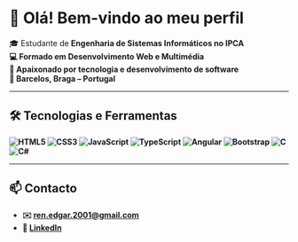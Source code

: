 # 👋 Olá! Bem-vindo ao meu perfil

🎓 Estudante de <b>Engenharia de Sistemas Informáticos<b> no IPCA<br>
💻 Formado em <b>Desenvolvimento Web e Multimédia<b><br>
🚀 Apaixonado por tecnologia e <b>desenvolvimento de software<b><br>
📍 Barcelos, Braga – Portugal<br>

---

## 🛠️ Tecnologias e Ferramentas
![HTML5](https://img.shields.io/badge/-HTML5-E34F26?style=flat&logo=html5&logoColor=white)
![CSS3](https://img.shields.io/badge/-CSS3-1572B6?style=flat&logo=css3)
![JavaScript](https://img.shields.io/badge/-JavaScript-F7DF1E?style=flat&logo=javascript&logoColor=black)
![TypeScript](https://img.shields.io/badge/-TypeScript-3178C6?style=flat&logo=typescript)
![Angular](https://img.shields.io/badge/-Angular-DD0031?style=flat&logo=angular&logoColor=white)
![Bootstrap](https://img.shields.io/badge/-Bootstrap-563D7C?style=flat&logo=bootstrap)
![C](https://img.shields.io/badge/-C-00599C?style=flat&logo=c)
![C#](https://img.shields.io/badge/-C%23-239120?style=flat&logo=c-sharp)

---

## 📫 Contacto
- ✉️ ren.edgar.2001@gmail.com  
- 💼 [LinkedIn](https://www.linkedin.com/in/renatobarbosarb/)  
